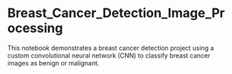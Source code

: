 # Breast_Cancer_Detection_Image_Processing
This notebook demonstrates a breast cancer detection project using a custom convolutional neural network (CNN) to classify breast cancer images as benign or malignant.
